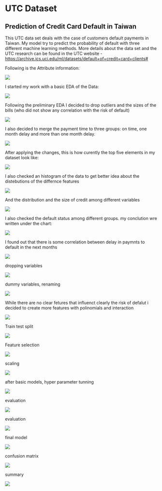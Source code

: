 # UTC Dataset
## Prediction of Credit Card Default in Taiwan

This UTC data set deals with the case of customers default payments in Taiwan.
My model try to predict  the probability of default with three different machine learning methods.  More details about the data set and the UTC research  can be found in the UTC website - https://archive.ics.uci.edu/ml/datasets/default+of+credit+card+clients#

Following is the Attribute information: 

<img src = "./images/image2.png">

I started my work with a basic EDA of the Data:

<img src = "./images/image3.png">

Following the preliminary EDA I decided to drop outliers and the sizes of the bills (who did not show any correlation with the risk of default)

<img src = "./images/image4.png">

I also decided to merge the payment time to three groups: on time, one month delay and more than one month delay.


<img src = "./images/image5.png">


After applying the changes, this is how curently the top five elements in my dataset look like:


<img src = "./images/image6.png">

I also checked an histogram of the data to get better idea about the distebutions of the differnce features

<img src = "./images/image7.png">

And the distribution and the size of credit among different variables

<img src = "./images/image8.png">

I also checked the default status among different groups. my conclution wre written under the chart:

<img src = "./images/image9.png">

I found out that there is some correlation between delay in paymnts to default in the next months

<img src = "./images/image10.png">

dropping variables

<img src = "./images/image11.png">

dummy variables, renaming

<img src = "./images/image12.png">

While there are no clear fetures that influenct clearly the risk of defalut i decided to create more features with polinomials and interaction 

<img src = "./images/image13.png">

Train test split

<img src = "./images/image14.png">

Feature selection

<img src = "./images/image15.png">

scaling

<img src = "./images/image16.png">

after basic models, hyper parameter tunning

<img src = "./images/image17.png">


evaluation

<img src = "./images/image19.png">

evaluation

<img src = "./images/image20.png">

final model

<img src = "./images/image21.png">

confusion matrix

<img src = "./images/image22.png">

summary

<img src = "./images/image23.png">
